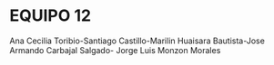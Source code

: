 # EQUIPO 12

Ana Cecilia Toribio-Santiago Castillo-Marilin Huaisara Bautista-Jose Armando Carbajal Salgado- Jorge Luis Monzon Morales
